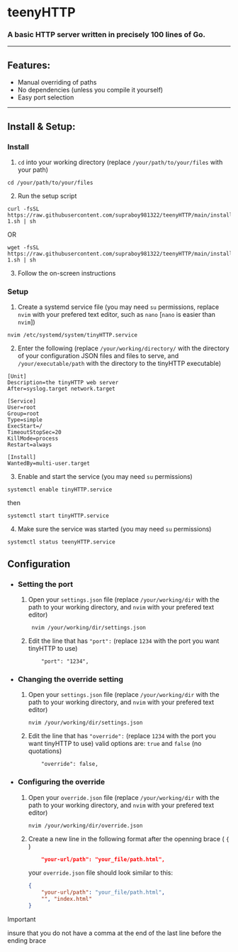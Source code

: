 # teenyHTTP

### A basic HTTP server written in precisely 100 lines of Go.

---

## Features:

- Manual overriding of paths
- No dependencies (unless you compile it yourself)
- Easy port selection

---

## Install & Setup:

### Install

1) `cd` into your working directory
    (replace `/your/path/to/your/files` with your path)
```shell
cd /your/path/to/your/files
```
2) Run the setup script
```shell
curl -fsSL https://raw.githubusercontent.com/supraboy981322/teenyHTTP/main/install-1.sh | sh
```
OR  
```shell
wget -fsSL https://raw.githubusercontent.com/supraboy981322/teenyHTTP/main/install-1.sh | sh
```
3) Follow the on-screen instructions

### Setup

1) Create a systemd service file
    (you may need `su` permissions, replace `nvim` with your prefered text editor, such as `nano` [`nano` is easier than `nvim`])
```shell
nvim /etc/systemd/system/tinyHTTP.service
```
2) Enter the following
    (replace `/your/working/directory/` with the directory of your configuration JSON files and files to serve, and `/your/executable/path` with the directory to the tinyHTTP executable)
```
[Unit]
Description=the tinyHTTP web server
After=syslog.target network.target

[Service]
User=root
Group=root
Type=simple
ExecStart=/
TimeoutStopSec=20
KillMode=process
Restart=always

[Install]
WantedBy=multi-user.target
```
3) Enable and start the service (you may need `su` permissions)
```shell
systemctl enable tinyHTTP.service
```
then
```shell
systemctl start tinyHTTP.service
```
4) Make sure the service was started (you may need `su` permissions)
```shell
systemctl status teenyHTTP.service
```
## Configuration

- ### Setting the port
  
    1) Open your `settings.json` file
        (replace `/your/working/dir` with the path to your working directory, and `nvim` with your prefered text editor)

       ```shell
        nvim /your/working/dir/settings.json
        ```
    3) Edit the line that has `"port":`
        (replace `1234` with the port you want tinyHTTP to use)
        ```
            "port": "1234",
        ```
- ### Changing the override setting

    1) Open your `settings.json` file
        (replace `/your/working/dir` with the path to your working directory, and `nvim` with your prefered text editor)
        ```shell
        nvim /your/working/dir/settings.json
        ```
    2) Edit the line that has `"override":`
        (replace `1234` with the port you want tinyHTTP to use)
        valid options are:  `true` and `false` (no quotations)
        ```
            "override": false,
        ```
- ### Configuring the override

    1) Open your `override.json` file
        (replace `/your/working/dir` with the path to your working directory, and `nvim` with your prefered text editor)
        ```shell
        nvim /your/working/dir/override.json
        ```
    2) Create a new line in the following format after the openning brace ( `{` )
        ```JSON
            "your-url/path": "your_file/path.html",
        ```
        your `override.json` file should look similar to this:
        ```JSON
        {
            "your-url/path": "your_file/path.html",
            "", "index.html"
        }
        ```
> [!IMPORTANT]
> insure that you do not have a comma at the end of the last line before the ending brace
